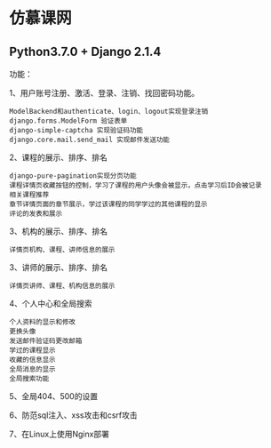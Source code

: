 # 仿慕课网

Python3.7.0 + Django 2.1.4
----------------------------
功能：

1、用户账号注册、激活、登录、注销、找回密码功能。

    ModelBackend和authenticate、login、logout实现登录注销
    django.forms.ModelForm 验证表单
    django-simple-captcha 实现验证码功能
    django.core.mail.send_mail 实现邮件发送功能
2、课程的展示、排序、排名

    django-pure-pagination实现分页功能
    课程详情页收藏按钮的控制，学习了课程的用户头像会被显示，点击学习后ID会被记录
    相关课程推荐
    章节详情页面的章节展示，学过该课程的同学学过的其他课程的显示
    评论的发表和展示
3、机构的展示、排序、排名

    详情页机构、课程、讲师信息的展示
    
3、讲师的展示、排序、排名

    详情页讲师、课程、机构信息的展示
4、个人中心和全局搜索

    个人资料的显示和修改
    更换头像
    发送邮件验证码更改邮箱
    学过的课程显示
    收藏的信息显示
    全局消息的显示
    全局搜索功能
    
5、全局404、500的设置

6、防范sql注入、xss攻击和csrf攻击

7、在Linux上使用Nginx部署
    
    

